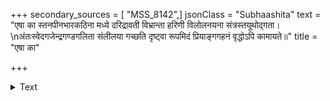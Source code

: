 +++
secondary_sources = [ "MSS_8142",]
jsonClass = "Subhaashita"
text = "एषा का स्तनपीनभारकठिना मध्ये दरिद्रावती विभ्रान्ता हरिणी विलोलनयना संत्रस्तयूथोद्गता।  \nअंतःस्वेदगजेन्द्रगण्डगलिता संलीलया गच्छति दृष्ट्वा रूपमिदं प्रियाङ्गगहनं वृद्धोऽपि कामायते॥"
title = "एषा का"

+++

<details><summary>Text</summary>

एषा का स्तनपीनभारकठिना मध्ये दरिद्रावती विभ्रान्ता हरिणी विलोलनयना संत्रस्तयूथोद्गता।  
अंतःस्वेदगजेन्द्रगण्डगलिता संलीलया गच्छति दृष्ट्वा रूपमिदं प्रियाङ्गगहनं वृद्धोऽपि कामायते॥
</details>
